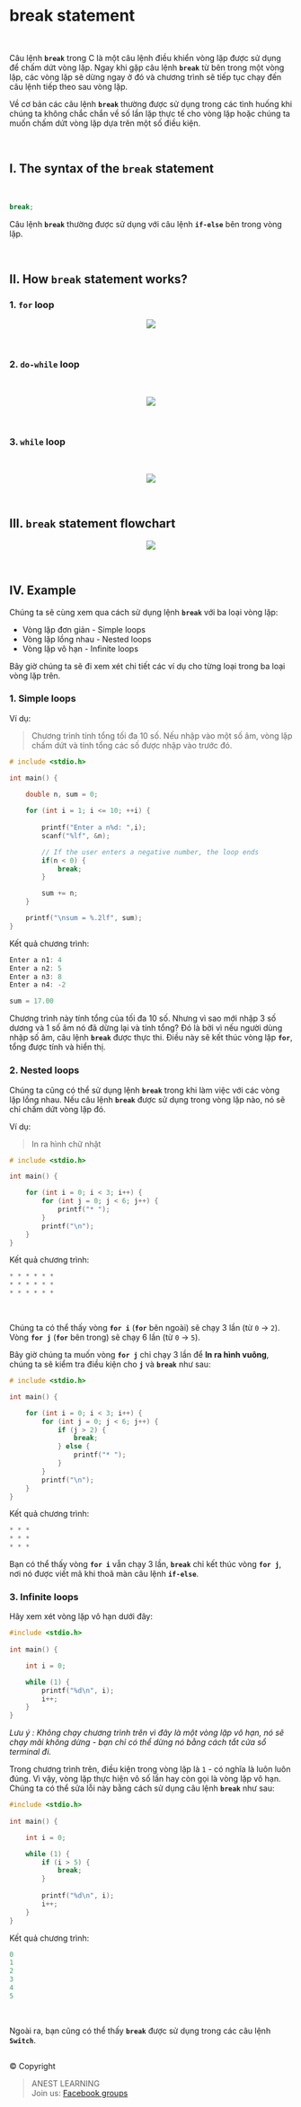 # break statement

<br />

Câu lệnh **`break`** trong C là một câu lệnh điều khiển vòng lặp được sử dụng để chấm dứt vòng lặp. Ngay khi gặp câu lệnh **`break`** từ bên trong một vòng lặp, các vòng lặp sẽ dừng ngay ở đó và chương trình sẽ tiếp tục chạy đến câu lệnh tiếp theo sau vòng lặp.


Về cơ bản các câu lệnh **`break`** thường được sử dụng trong các tình huống khi chúng ta không chắc chắn về số lần lặp thực tế cho vòng lặp hoặc chúng ta muốn chấm dứt vòng lặp dựa trên một số điều kiện.

<br />

## I. The syntax of the `break` statement

<br />

```c
break;
```

Câu lệnh **`break`** thường được sử dụng với câu lệnh **`if-else`** bên trong vòng lặp.

<br />

## II. How `break` statement works?

### 1. `for` loop

<p align="center">
  <img src="https://github.com/AnestLearning/Course-C-Fundamentals/blob/master/Images/c-break-statement-works-1.jpg">
</p>

<br />

### 2. `do-while` loop

<br />

<p align="center">
  <img src="https://github.com/AnestLearning/Course-C-Fundamentals/blob/master/Images/c-break-statement-works-2.jpg">
</p>

<br />

### 3. `while` loop

<br />

<p align="center">
  <img src="https://github.com/AnestLearning/Course-C-Fundamentals/blob/master/Images/c-break-statement-works-3.jpg">
</p>

<br />

## III. `break` statement flowchart

<p align="center">
  <img src="https://github.com/AnestLearning/Course-C-Fundamentals/blob/master/Images/c-break-statement-flowchart.jpg">
</p>

<br />

## IV. Example

Chúng ta sẽ cùng xem qua cách sử dụng lệnh **`break`** với ba loại vòng lặp:

- Vòng lặp đơn giản - Simple loops
- Vòng lặp lồng nhau - Nested loops
- Vòng lặp vô hạn - Infinite loops

Bây giờ chúng ta sẽ đi xem xét chi tiết các ví dụ cho từng loại trong ba loại vòng lặp trên.

### 1. Simple loops

Ví dụ:
> Chương trình tính tổng tối đa 10 số. Nếu nhập vào một số âm, vòng lặp chấm dứt và tính tổng các số được nhập vào trước đó.

```c
# include <stdio.h>

int main() {
	
    double n, sum = 0;

    for (int i = 1; i <= 10; ++i) {
    	
        printf("Enter a n%d: ",i);
        scanf("%lf", &n);

        // If the user enters a negative number, the loop ends
        if(n < 0) {
            break;
        }

        sum += n;
    }

    printf("\nsum = %.2lf", sum);
}
```

Kết quả chương trình:
```c
Enter a n1: 4
Enter a n2: 5
Enter a n3: 8
Enter a n4: -2

sum = 17.00
```

Chương trình này tính tổng của tối đa 10 số. Nhưng vì sao mới nhập 3 số dương và 1 số âm nó đã dừng lại và tính tổng? Đó là bởi vì nếu người dùng nhập số âm, câu lệnh **`break`** được thực thi. Điều này sẽ kết thúc vòng lặp **`for`**, tổng được tính và hiển thị.


### 2. Nested loops

Chúng ta cũng có thể sử dụng lệnh **`break`** trong khi làm việc với các vòng lặp lồng nhau. Nếu câu lệnh **`break`** được sử dụng trong vòng lặp nào, nó sẽ chỉ chấm dứt vòng lặp đó.

Ví dụ:
> In ra hình chữ nhật

```c
# include <stdio.h>

int main() { 

    for (int i = 0; i < 3; i++) { 
        for (int j = 0; j < 6; j++) { 
            printf("* "); 
        } 
        printf("\n");
    }
} 
```

Kết quả chương trình:
```c
* * * * * *
* * * * * *
* * * * * *
```

<br />

Chúng ta có thể thấy vòng **`for i`** (**`for`** bên ngoài) sẽ chạy 3 lần (từ `0` → `2`). Vòng **`for j`** (**`for`** bên trong) sẽ chạy 6 lần (từ `0` → `5`).

Bây giờ chúng ta muốn vòng **`for j`** chỉ chạy 3 lần để **In ra hình vuông**, chúng ta sẽ kiểm tra điều kiện cho **`j`** và **`break`** như sau:

```c
# include <stdio.h>

int main() { 

    for (int i = 0; i < 3; i++) { 
        for (int j = 0; j < 6; j++) { 
            if (j > 2) {
                break; 
            } else {
                printf("* "); 
            }
        } 
        printf("\n");
    }
} 
```

Kết quả chương trình:
```c
* * *
* * *
* * *
```

Bạn có thể thấy vòng **`for i`** vẫn chạy 3 lần, **`break`** chỉ kết thúc vòng **`for j`**, nơi nó được viết mã khi thoã màn câu lệnh **`if-else`**.


### 3. Infinite loops

Hãy xem xét vòng lặp vô hạn dưới đây:

```c
#include <stdio.h> 
  
int main() { 

    int i = 0; 

    while (1) { 
        printf("%d\n", i); 
        i++; 
    } 
} 
```

_Lưu ý : Không chạy chương trình trên vì đây là một vòng lặp vô hạn, nó sẽ chạy mãi không dừng - bạn chỉ có thể dừng nó bằng cách tắt cửa sổ terminal đi._

Trong chương trình trên, điều kiện trong vòng lặp là `1` - có nghĩa là luôn luôn đúng. Vì vậy, vòng lặp thực hiện vô số lần hay còn gọi là vòng lặp vô hạn. Chúng ta có thể sửa lỗi này bằng cách sử dụng câu lệnh **`break`** như sau:

```c
#include <stdio.h> 
  
int main() { 

    int i = 0; 

    while (1) {
    	if (i > 5) {
            break; 
        } 
        
        printf("%d\n", i); 
        i++; 
    } 
} 
```

Kết quả chương trình:
```c
0
1
2
3
4
5
```

<br />

Ngoài ra, bạn cũng có thể thấy **`break`** được sử dụng trong các câu lệnh **`Switch`**.


##  

© Copyright
> ANEST LEARNING  
> Join us: [Facebook groups](https://www.facebook.com/groups/anest.learning/)
